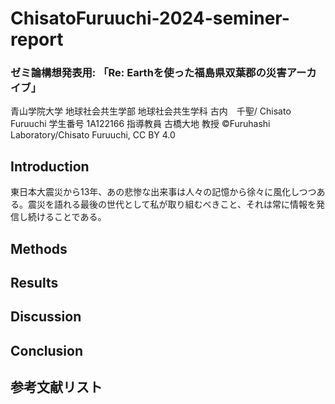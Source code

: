 # ChisatoFuruuchi-2024-seminer-report
### ゼミ論構想発表用: 「Re: Earthを使った福島県双葉郡の災害アーカイブ」
青山学院大学 地球社会共生学部 地球社会共生学科
古内　千聖/ Chisato Furuuchi
学生番号 1A122166
指導教員 古橋大地 教授
©︎Furuhashi Laboratory/Chisato Furuuchi, CC BY 4.0
## Introduction
東日本大震災から13年、あの悲惨な出来事は人々の記憶から徐々に風化しつつある。震災を語れる最後の世代として私が取り組むべきこと、それは常に情報を発信し続けることである。
## Methods
## Results
## Discussion
## Conclusion
## 参考文献リスト
